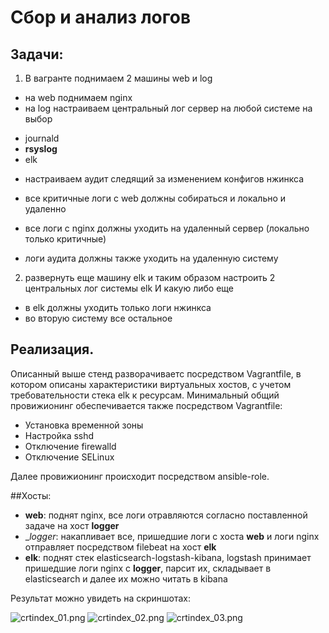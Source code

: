 ﻿# Сбор и анализ логов


## Задачи:

1. В вагранте поднимаем 2 машины web и log
* на web поднимаем nginx
* на log настраиваем центральный лог сервер на любой системе на выбор
- journald
- __rsyslog__
- elk
* настраиваем аудит следящий за изменением конфигов нжинкса

* все критичные логи с web должны собираться и локально и удаленно
* все логи с nginx должны уходить на удаленный сервер (локально только критичные)
* логи аудита должны также уходить на удаленную систему

2. развернуть еще машину elk
и таким образом настроить 2 центральных лог системы elk И какую либо еще
* в elk должны уходить только логи нжинкса
* во вторую систему все остальное

## Реализация.

Описанный выше стенд разворачиваетс посредством Vagrantfile, в котором описаны характеристики виртуальных хостов, с учетом требовательности стека elk к ресурсам.
Минимальный общий провижионинг обеспечивается также посредством Vagrantfile:
* Установка временной зоны
* Настройка sshd
* Отключение firewalld
* Отключение SELinux

Далее провижионинг происходит посредством ansible-role.


##Хосты:

* __web__: поднят nginx, все логи отравляются согласно поставленной задаче на хост __logger__
* __logger_: накапливает все, пришедшие логи с хоста __web__ и логи nginx отправляет посредством filebeat на хост __elk__
* __elk__: поднят стек elasticsearch-logstash-kibana, logstash принимает пришедшие логи nginx с __logger__, парсит их, складывает в elasticsearch и далее их можно читать в kibana


Результат можно увидеть на скриншотах:

![crtindex_01.png](https://github.com/zradeg/otus_hw16/blob/master/screenshot/crtindex_01.png)
![crtindex_02.png](https://github.com/zradeg/otus_hw16/blob/master/screenshot/crtindex_02.png)
![crtindex_03.png](https://github.com/zradeg/otus_hw16/blob/master/screenshot/crtindex_03.png)
